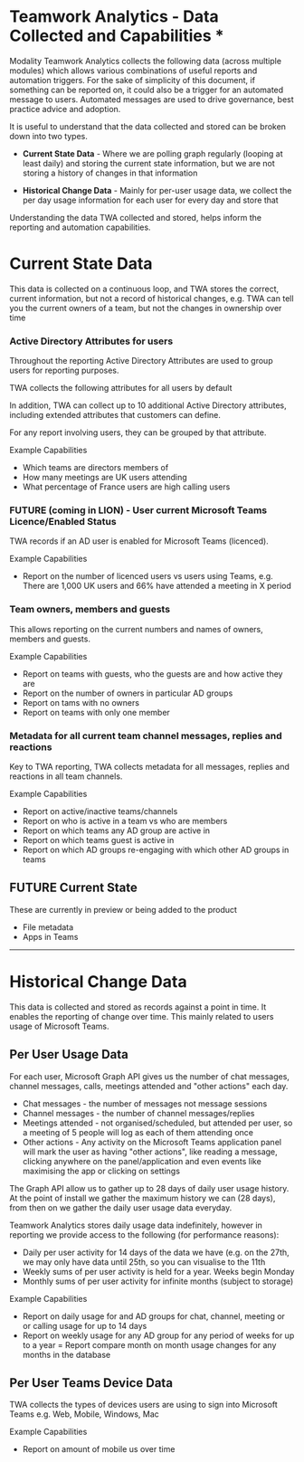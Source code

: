 # Teamwork Analytics - Data Collected and Capabilities *

Modality Teamwork Analytics collects the following data (across multiple modules) which allows various combinations of useful reports and automation triggers. For the sake of simplicity of this document, if something can be reported on, it could also be a trigger for an automated message to users. Automated messages are used to drive governance, best practice advice and adoption.

It is useful to understand that the data collected and stored can be broken down into two types.

- **Current State Data** - Where we are polling graph regularly (looping at least daily) and storing the current state information, but we are not storing a history of changes in that information

- **Historical Change Data** - Mainly for per-user usage data, we collect the per day usage information for each user for every day and store that 

Understanding the data TWA collected and stored, helps inform the reporting and automation capabilities.


# Current State Data

This data is collected on a continuous loop, and TWA stores the correct, current information, but not a record of historical changes, e.g. TWA can tell you the current owners of a team, but not the changes in ownership over time

### Active Directory Attributes for users

Throughout the reporting Active Directory Attributes are used to group users for reporting purposes. 

TWA collects the following attributes for all users by default

In addition, TWA can collect up to 10 additional Active Directory attributes, including extended attributes that customers can define.

For any report involving users, they can be grouped by that attribute.

Example Capabilities
- Which teams are directors members of
- How many meetings are UK users attending
- What percentage of France users are high calling users

### FUTURE (coming in LION) - User current Microsoft Teams Licence/Enabled Status

TWA records if an AD user is enabled for Microsoft Teams (licenced).

Example Capabilities
- Report on the number of licenced users vs users using Teams, e.g. There are 1,000 UK users and 66% have attended a meeting in X period

### Team owners, members and guests

This allows reporting on the current numbers and names of owners, members and guests.

Example Capabilities
- Report on teams with guests, who the guests are and how active they are
- Report on the number of owners in particular AD groups
- Report on tams with no owners
- Report on teams with only one member


### Metadata for all current team channel messages, replies and reactions

Key to TWA reporting, TWA collects metadata for all messages, replies and reactions in all team channels.

Example Capabilities
- Report on active/inactive teams/channels
- Report on who is active in a team vs who are members
- Report on which teams any AD group are active in
- Report on which teams guest is active in
- Report on which AD groups re-engaging with which other AD groups in teams

## FUTURE Current State

These are currently in preview or being added to the product
- File metadata
- Apps in Teams

---

# Historical Change Data

This data is collected and stored as records against a point in time. It enables the reporting of change over time. This mainly related to users usage of Microsoft Teams.

## Per User Usage Data

For each user, Microsoft Graph API gives us the number of chat messages, channel messages, calls, meetings attended and "other actions" each day.

- Chat messages - the number of messages not message sessions
- Channel messages - the number of channel messages/replies
- Meetings attended - not organised/scheduled, but attended per user, so a meeting of 5 people will log as each of them attending once
- Other actions -  Any activity on the Microsoft Teams application panel will mark the user as having "other actions", like reading a message, clicking anywhere on the panel/application and even events like maximising the app or clicking on settings

The Graph API allow us to gather up to 28 days of daily user usage history. At the point of install we gather the maximum history we can (28 days), from then on we gather the daily user usage data everyday.
	
Teamwork Analytics stores daily usage data indefinitely, however in reporting we provide access to the following (for performance reasons):
- Daily per user activity for 14 days of the data we have (e.g. on the 27th, we may only have data until 25th, so you can visualise to the 11th
- Weekly sums of per user activity is held for a year. Weeks begin Monday
- Monthly sums of per user activity for infinite months (subject to storage) 

Example Capabilities
- Report on daily usage for and AD groups for chat, channel, meeting or or calling usage for up to 14 days
- Report on weekly usage for any AD group for any period of weeks for up to a year
= Report compare month on month usage changes for any months in the database

## Per User Teams Device Data

TWA collects the types of devices users are using to sign into Microsoft Teams e.g. Web, Mobile, Windows, Mac

Example Capabilities
- Report on amount of mobile us over time
